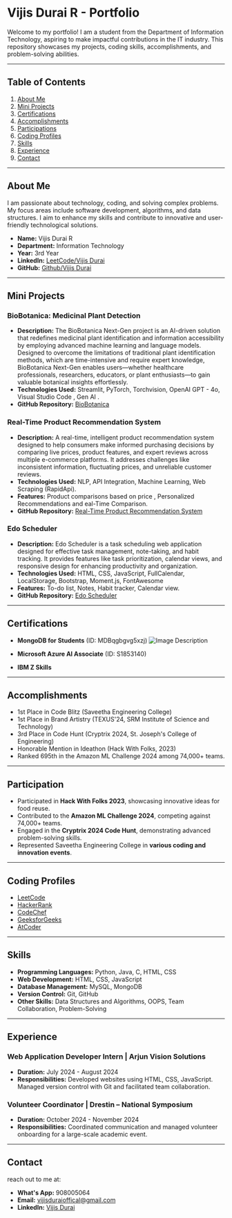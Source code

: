 # Vijis Durai R - Portfolio

Welcome to my portfolio! I am a student from the Department of Information Technology, aspiring to make impactful contributions in the IT industry. This repository showcases my projects, coding skills, accomplishments, and problem-solving abilities.

---

## Table of Contents
1. [About Me](#about-me)
2. [Mini Projects](#mini-projects)
3. [Certifications](#certifications)
4. [Accomplishments](#accomplishments)
5. [Participations](#participation)
6. [Coding Profiles](#coding-profiles)
7. [Skills](#skills)
8. [Experience](#experience)
9. [Contact](#contact)

---

## About Me
I am passionate about technology, coding, and solving complex problems. My focus areas include software development, algorithms, and data structures. I aim to enhance my skills and contribute to innovative and user-friendly technological solutions.

- **Name:** Vijis Durai R
- **Department:** Information Technology
- **Year:** 3rd Year
- **LinkedIn:** [LeetCode/Vijis Durai](https://www.linkedin.com/in/vijis-durai-r-801143298)
- **GitHub:** [Github/Vijis Durai](https://github.com/Vijisdurai)

---

## Mini Projects
### BioBotanica: Medicinal Plant Detection
- **Description:** The BioBotanica Next-Gen project is an AI-driven solution that redefines medicinal plant identification and information accessibility by employing advanced machine learning and language models. Designed to overcome the limitations of traditional plant identification methods, which are time-intensive and require expert knowledge, BioBotanica Next-Gen enables users—whether healthcare professionals, researchers, educators, or plant enthusiasts—to gain valuable botanical insights effortlessly.
- **Technologies Used:** Streamlit, PyTorch, Torchvision, OpenAI GPT - 4o, Visual Studio Code , Gen AI .
- **GitHub Repository:** [BioBotanica](https://github.com/Vijisdurai/BioBotanica.git)

### Real-Time Product Recommendation System
- **Description:** A real-time, intelligent product recommendation system designed to help consumers make informed purchasing decisions by comparing live prices, product features, and expert reviews across multiple e-commerce platforms. It addresses challenges like inconsistent information, fluctuating prices, and unreliable customer reviews.
- **Technologies Used:** NLP, API Integration, Machine Learning, Web Scraping (RapidApi).
- **Features:** Product comparisons based on price , Personalized Recommendations and eal-Time Comparison.
- **GitHub Repository:** [Real-Time Product Recommendation System](https://github.com/Vijisdurai/datathon.git)

### Edo Scheduler
- **Description:** Edo Scheduler is a task scheduling web application designed for effective task management, note-taking, and habit tracking. It provides features like task prioritization, calendar views, and responsive design for enhancing productivity and organization.
- **Technologies Used:** HTML, CSS, JavaScript, FullCalendar, LocalStorage, Bootstrap, Moment.js, FontAwesome
- **Features:** To-do list, Notes, Habit tracker, Calendar view.
- **GitHub Repository:** [Edo Scheduler](https://github.com/Vijisdurai/EdoScheduler.git)

---

## Certifications
- **MongoDB for Students** (ID: MDBqgbgvg5xzj)
  ![Image Description](path/to/your/image.jpg)

- **Microsoft Azure AI Associate** (ID: S1853140)
- **IBM Z Skills**

---

## Accomplishments
- 1st Place in Code Blitz (Saveetha Engineering College)
- 1st Place in Brand Artistry (TEXUS'24, SRM Institute of Science and Technology)
- 3rd Place in Code Hunt (Cryptrix 2024, St. Joseph's College of Engineering)
- Honorable Mention in Ideathon (Hack With Folks, 2023)
- Ranked 695th in the Amazon ML Challenge 2024 among 74,000+ teams.

---

## Participation
- Participated in **Hack With Folks 2023**, showcasing innovative ideas for food reuse.
- Contributed to the **Amazon ML Challenge 2024**, competing against 74,000+ teams.
- Engaged in the **Cryptrix 2024 Code Hunt**, demonstrating advanced problem-solving skills.
- Represented Saveetha Engineering College in **various coding and innovation events**.

---

## Coding Profiles
- [LeetCode](https://leetcode.com/u/vijishdurai006/)
- [HackerRank](#)
- [CodeChef](#)
- [GeeksforGeeks](#)
- [AtCoder](#)

---

## Skills
- **Programming Languages:** Python, Java, C, HTML, CSS
- **Web Development:** HTML, CSS, JavaScript
- **Database Management:** MySQL, MongoDB
- **Version Control:** Git, GitHub
- **Other Skills:** Data Structures and Algorithms, OOPS, Team Collaboration, Problem-Solving

---

## Experience
### Web Application Developer Intern | Arjun Vision Solutions
- **Duration:** July 2024 - August 2024
- **Responsibilities:** Developed websites using HTML, CSS, JavaScript. Managed version control with Git and facilitated team collaboration.

### Volunteer Coordinator | Drestin – National Symposium
- **Duration:** October 2024 - November 2024
- **Responsibilities:** Coordinated communication and managed volunteer onboarding for a large-scale academic event.

---

## Contact
reach out to me at:
- **What's App:** 908005064
- **Email:** [vijisduraioffical@gmail.com](mailto:vijisduraioffical@gmail.com)
- **LinkedIn:** [Vijis Durai](https://www.linkedin.com/in/vijis-durai-r-801143298)
